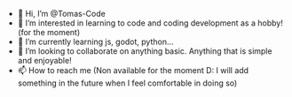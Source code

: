 - 👋 Hi, I’m @Tomas-Code
- 👀 I’m interested in learning to code and coding development as a hobby!(for the moment)
- 🌱 I’m currently learning js, godot, python...
- 💞️ I’m looking to collaborate on anything basic. Anything that is simple and enjoyable!
- 📫 How to reach me (Non available for the moment D: I will add something in the future when I feel comfortable in doing so)

<!---
Tomas-Code/Tomas-Code is a ✨ special ✨ repository because its `README.md` (this file) appears on your GitHub profile.
You can click the Preview link to take a look at your changes.
--->
